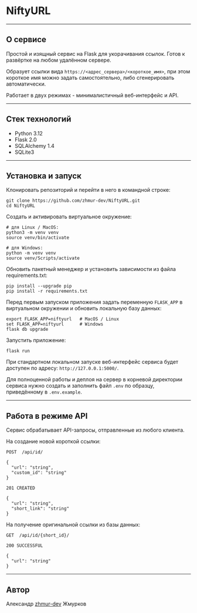 # NiftyURL

---

## О сервисе

Простой и изящный сервис на Flask для укорачивания ссылок. Готов к развёртке на любом удалённом сервере.

Образует ссылки вида ``https://<адрес_сервера>/<короткое_имя>``, при этом короткое имя можно задать самостоятельно, либо сгенерировать автоматически.

Работает в двух режимах - минималистичный веб-интерфейс и API.

---

## Стек технологий

* Python 3.12
* Flask 2.0
* SQLAlchemy 1.4
* SQLite3

---

## Установка и запуск

Клонировать репозиторий и перейти в него в командной строке:

```
git clone https://github.com/zhmur-dev/NiftyURL.git
cd NiftyURL
```

Создать и активировать виртуальное окружение:

```
# для Linux / MacOS:
python3 -m venv venv
source venv/bin/activate

# для Windows:
python -m venv venv
source venv/Scripts/activate
```

Обновить пакетный менеджер и установить зависимости из файла requirements.txt:

```
pip install --upgrade pip
pip install -r requirements.txt
```

Перед первым запуском приложения задать переменную `FLASK_APP` в виртуальном окружении и обновить локальную базу данных:

```
export FLASK_APP=niftyurl   # MacOS / Linux
set FLASK_APP=niftyurl      # Windows
flask db upgrade
```

Запустить приложение:

```
flask run
```

При стандартном локальном запуске веб-интерфейс сервиса будет доступен по адресу: `http://127.0.0.1:5000/`.

Для полноценной работы и деплоя на сервер в корневой директории сервиса нужно создать и заполнить файл `.env` по образцу, приведённому в `.env.example`.

---

## Работа в режиме API

Сервис обрабатывает API-запросы, отправленные из любого клиента.

На создание новой короткой ссылки:
```
POST  /api/id/

{
  "url": "string",
  "custom_id": "string"
}
```
```
201 CREATED

{
  "url": "string",
  "short_link": "string"
}
```

На получение оригинальной ссылки из базы данных:
```
GET  /api/id/{short_id}/
```
```
200 SUCCESSFUL

{
  "url": "string"
}
```

---

## Автор
Александр [zhmur-dev](https://github.com/zhmur-dev) Жмурков
